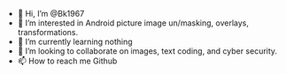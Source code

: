 - 👋 Hi, I’m @Bk1967
- 👀 I’m interested in Android picture image un/masking, overlays, transformations.
- 🌱 I’m currently learning nothing
- 💞️ I’m looking to collaborate on images, text coding, and cyber security.
- 📫 How to reach me Github

<!---
Bk1967/Bk1967 is a very✨ special ✨ repository because its `README.md` (this file) appears on your GitHub profile.
You can click the Preview link to take a look at your changes.
--->
